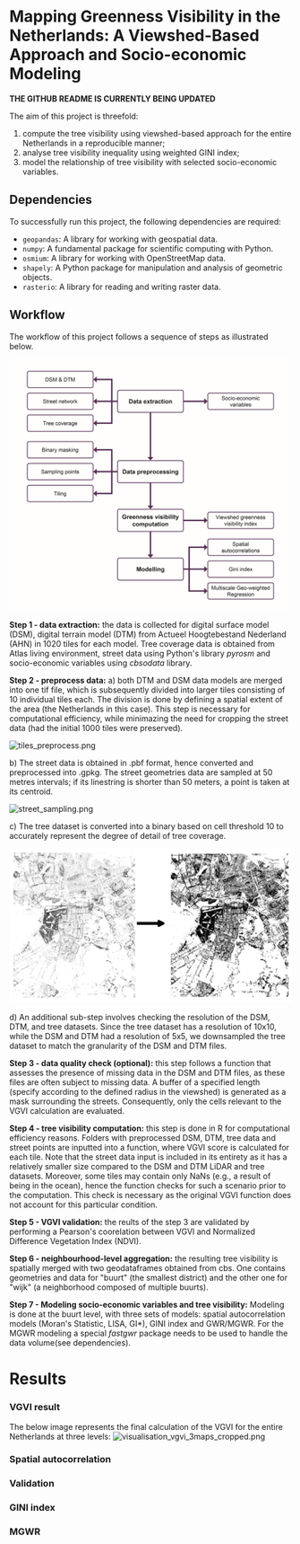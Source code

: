 # Mapping Greenness Visibility in the Netherlands: A Viewshed-Based Approach and Socio-economic Modeling


**THE GITHUB README IS CURRENTLY BEING UPDATED**

The aim of this project is threefold: 
1) compute the tree visibility using viewshed-based approach for the entire Netherlands in a reproducible manner; 
2) analyse tree visibility inequality using weighted GINI index; 
3) model the relationship of tree visibility with selected socio-economic variables. 


## Dependencies

To successfully run this project, the following dependencies are required:

- `geopandas`: A library for working with geospatial data.
- `numpy`: A fundamental package for scientific computing with Python.
- `osmium`: A library for working with OpenStreetMap data.
- `shapely`: A Python package for manipulation and analysis of geometric objects.
- `rasterio`: A library for reading and writing raster data.

## Workflow
The workflow of this project follows a sequence of steps as illustrated below. 

![flowchart_methodology.jpg](img%2Fflowchart_methodology.jpg)

**Step 1 - data extraction:** the data is collected for digital surface model (DSM), 
digital terrain model (DTM) from Actueel Hoogtebestand Nederland (AHN) in 1020 tiles
for each model. Tree coverage data is obtained from Atlas living environment, street data using
Python's library _pyrosm_ and socio-economic variables using _cbsodata_ library.


**Step 2 - preprocess data:** 
a) both DTM and DSM data models are merged into one tif file, 
which is subsequently divided into larger tiles consisting of 10 individual tiles each. The division 
is done by defining a spatial extent of the area (the Netherlands in this case). This step 
is necessary for computational efficiency, while minimazing the need for cropping
the street data (had the initial 1000 tiles were preserved). 

![tiles_preprocess.png](img%2Ftiles_preprocess.png)

b) The street data is obtained in .pbf format, hence converted and preprocessed into .gpkg. 
The street geometries data are sampled at 50 metres intervals; if its linestring is shorter 
than 50 meters, a point is taken at its centroid. 

![street_sampling.png](img%2Fstreet_sampling.png)

c) The tree dataset is converted into a binary 
based on cell threshold 10 to accurately represent the degree of detail of tree coverage.

![tree_preprocess.png](img%2Ftree_preprocess.png)

d) An additional sub-step involves checking the resolution of the DSM, DTM, and 
tree datasets. Since the tree dataset has a resolution of 10x10, while the DSM and DTM had a 
resolution of 5x5, we downsampled the tree dataset to match the granularity of the DSM 
and DTM files.

**Step 3 - data quality check (optional):** this step follows a function that assesses the presence 
of missing data in the DSM and DTM files, as these files are often subject to missing data. 
A buffer of a specified length (specify according to the defined radius in the viewshed) is generated 
as a mask surrounding the streets. Consequently, only  the cells relevant to the VGVI calculation are evaluated.

**Step 4 - tree visibility computation:** this step is done in R for computational 
efficiency reasons. Folders with preprocessed DSM, DTM, tree data and street points
are inputted into a function, where VGVI score is calculated for each tile. 
Note that the street data input is included in its entirety as it has a relatively 
smaller size compared to the DSM and DTM LiDAR and tree datasets. Moreover, some tiles 
may contain only NaNs (e.g., a result of being in the ocean), hence the function checks 
for such a scenario prior to the computation. This check is necessary as the original VGVI
function does not account for this particular condition.

**Step 5 - VGVI validation:** the reults of the step 3 are validated by performing a 
Pearson's coorelation between VGVI and Normalized Difference Vegetation Index (NDVI). 

**Step 6 - neighbourhood-level aggregation:** the resulting tree visibility is spatially merged
with two geodataframes obtained from cbs. One contains geometries and data for "buurt" 
(the smallest district) and the other one for "wijk" (a neighborhood composed of multiple buurts). 

**Step 7 - Modeling socio-economic variables and tree visibility:**
Modeling is done at the buurt level, with three sets of models: spatial 
autocorrelation models (Moran's Statistic, LISA, GI*), GINI index and GWR/MGWR. 
For the MGWR modeling a special _fastgwr_ package needs to be used to handle the 
data volume(see dependencies). 

# Results


### VGVI result
The below image represents the final calculation of the VGVI for 
the entire Netherlands at three levels:
![visualisation_vgvi_3maps_cropped.png](visualisation%2Fvisualisation_vgvi_3maps_cropped.png)

### Spatial autocorrelation





### Validation 



### GINI index



### MGWR 